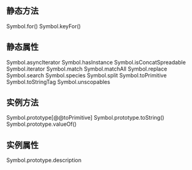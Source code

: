 ## 静态方法

Symbol.for()
Symbol.keyFor()

## 静态属性

Symbol.asyncIterator
Symbol.hasInstance
Symbol.isConcatSpreadable
Symbol.iterator
Symbol.match
Symbol.matchAll
Symbol.replace
Symbol.search
Symbol.species
Symbol.split
Symbol.toPrimitive
Symbol.toStringTag
Symbol.unscopables

## 实例方法

Symbol.prototype[@@toPrimitive]
Symbol.prototype.toString()
Symbol.prototype.valueOf()

## 实例属性

Symbol.prototype.description
